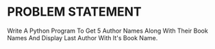# PROBLEM STATEMENT

Write A Python Program To Get 5 Author Names Along With Their Book Names And Display Last Author With It's Book Name.

